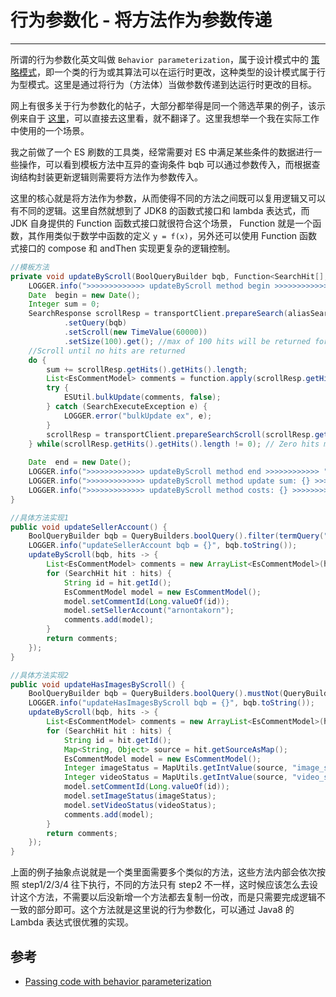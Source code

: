 # 行为参数化 - 将方法作为参数传递
---

所谓的行为参数化英文叫做 `Behavior parameterization`，属于设计模式中的 [策略模式](https://www.runoob.com/design-pattern/strategy-pattern.html)，即一个类的行为或其算法可以在运行时更改，这种类型的设计模式属于行为型模式。这里是通过将行为（方法体）当做参数传递到达运行时更改的目标。

网上有很多关于行为参数化的帖子，大部分都举得是同一个筛选苹果的例子，该示例来自于 [这里](https://livebook.manning.com/book/java-8-in-action/chapter-2/)，可以直接去这里看，就不翻译了。这里我想举一个我在实际工作中使用的一个场景。

我之前做了一个 ES 刷数的工具类，经常需要对 ES 中满足某些条件的数据进行一些操作，可以看到模板方法中互异的查询条件 bqb 可以通过参数传入，而根据查询结构封装更新逻辑则需要将方法作为参数传入。


这里的核心就是将方法作为参数，从而使得不同的方法之间既可以复用逻辑又可以有不同的逻辑。这里自然就想到了 JDK8 的函数式接口和 lambda 表达式，而 JDK 自身提供的 Function 函数式接口就很符合这个场景， Function 就是一个函数，其作用类似于数学中函数的定义 `y = f(x)`，另外还可以使用 Function 函数式接口的 compose 和 andThen 实现更复杂的逻辑控制。

```java
//模板方法
private void updateByScroll(BoolQueryBuilder bqb, Function<SearchHit[], List<EsCommentModel>> function) {
	LOGGER.info(">>>>>>>>>>>>> updateByScroll method begin >>>>>>>>>>>> ");
	Date  begin = new Date();
	Integer sum = 0;
	SearchResponse scrollResp = transportClient.prepareSearch(aliasSearch).setTypes(TYPE)
			.setQuery(bqb)
			.setScroll(new TimeValue(60000))
			.setSize(100).get(); //max of 100 hits will be returned for each scroll
	//Scroll until no hits are returned
	do {
		sum += scrollResp.getHits().getHits().length;
		List<EsCommentModel> comments = function.apply(scrollResp.getHits().getHits());
		try {
			ESUtil.bulkUpdate(comments, false);
		} catch (SearchExecuteException e) {
			LOGGER.error("bulkUpdate ex", e);
		}
		scrollResp = transportClient.prepareSearchScroll(scrollResp.getScrollId()).setScroll(new TimeValue(60000)).execute().actionGet();
	} while(scrollResp.getHits().getHits().length != 0); // Zero hits mark the end of the scroll and the while loop.
	
	Date  end = new Date();
	LOGGER.info(">>>>>>>>>>>>> updateByScroll method end >>>>>>>>>>>> ");
	LOGGER.info(">>>>>>>>>>>>> updateByScroll method update sum: {} >>>>>>>>>>>>", sum);
	LOGGER.info(">>>>>>>>>>>>> updateByScroll method costs: {} >>>>>>>>>>>>", end.getTime() - begin.getTime());
}

//具体方法实现1
public void updateSellerAccount() {
	BoolQueryBuilder bqb = QueryBuilders.boolQuery().filter(termQuery("seller_account", "arnontakorn1"));
	LOGGER.info("updateSellerAccount bqb = {}", bqb.toString());
	updateByScroll(bqb, hits -> {
		List<EsCommentModel> comments = new ArrayList<EsCommentModel>(hits.length);
		for (SearchHit hit : hits) {
			String id = hit.getId();
			EsCommentModel model = new EsCommentModel();
			model.setCommentId(Long.valueOf(id));
			model.setSellerAccount("arnontakorn");
			comments.add(model);
		}
		return comments;
	});
}

//具体方法实现2
public void updateHasImagesByScroll() {
	BoolQueryBuilder bqb = QueryBuilders.boolQuery().mustNot(QueryBuilders.existsQuery("has_images"));
	LOGGER.info("updateHasImagesByScroll bqb = {}", bqb.toString());
	updateByScroll(bqb, hits -> {
		List<EsCommentModel> comments = new ArrayList<EsCommentModel>(hits.length); 
		for (SearchHit hit : hits) {
			String id = hit.getId();
			Map<String, Object> source = hit.getSourceAsMap();
			EsCommentModel model = new EsCommentModel();
			Integer imageStatus = MapUtils.getIntValue(source, "image_status", 0);
			Integer videoStatus = MapUtils.getIntValue(source, "video_status", 0);
			model.setCommentId(Long.valueOf(id));
			model.setImageStatus(imageStatus);
			model.setVideoStatus(videoStatus);
			comments.add(model);
		}
		return comments;
	});
}
```


上面的例子抽象点说就是一个类里面需要多个类似的方法，这些方法内部会依次按照 step1/2/3/4 往下执行，不同的方法只有 step2 不一样，这时候应该怎么去设计这个方法，不需要以后没新增一个方法都去复制一份改，而是只需要完成逻辑不一致的部分即可。这个方法就是这里说的行为参数化，可以通过 Java8 的 Lambda 表达式很优雅的实现。



## 参考

- [Passing code with behavior parameterization](https://livebook.manning.com/book/java-8-in-action/chapter-2/)